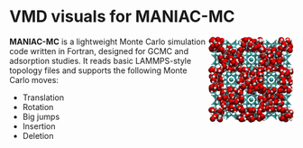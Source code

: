 # VMD visuals for MANIAC-MC

<img
    src="https://raw.githubusercontent.com/maniac-mc/mc-visuals/refs/heads/main/gallery/ZIF8-H2O/system.png"
    width="30%" align="right"/>
</a>

**MANIAC-MC** is a lightweight Monte Carlo simulation code written in Fortran,
designed for GCMC and adsorption studies. It reads basic LAMMPS-style topology
files and supports the following Monte Carlo moves:

- Translation  
- Rotation  
- Big jumps  
- Insertion  
- Deletion
